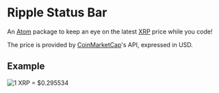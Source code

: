 # Ripple Status Bar

An [Atom](https://atom.io/) package to keep an eye on the latest [XRP](https://ripple.com/xrp/) price while you code!

The price is provided by [CoinMarketCap](https://coinmarketcap.com/)'s API, expressed in USD.

## Example

![1 XRP = $0.295534](https://i.imgur.com/CScmxQk.png)
